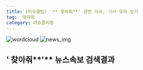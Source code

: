 ```yaml
---
title: (이슈클립) '** 찾아줘**' 관련 이슈, 기사 모아 보기
tag:  찾아줘
category: 이슈클리핑
---
```

![wordcloud](https://s3.ap-northeast-2.amazonaws.com/lyrics101-wordcloud/2018-09-11-1536613474.png)
![news_img](https://user-images.githubusercontent.com/42597476/44507050-1206f400-a6e4-11e8-8d98-7ffbfebb353f.png)
## **'** 찾아줘**'** 뉴스속보 검색결과

